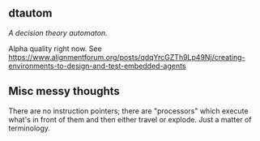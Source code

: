 ## dtautom

_A decision theory automaton._

Alpha quality right now. See https://www.alignmentforum.org/posts/qdqYrcGZTh9Lp49Nj/creating-environments-to-design-and-test-embedded-agents

## Misc messy thoughts

There are no instruction pointers; there are "processors" which execute what's in front of them and then either travel or explode. Just a matter of terminology.
